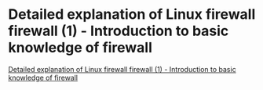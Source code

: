 # Detailed explanation of Linux firewall firewall (1) - Introduction to basic knowledge of firewall
[Detailed explanation of Linux firewall firewall (1) - Introduction to basic knowledge of firewall](https://aiwithcloud.com/2022/09/15/detailed_explanation_of_linux_firewall_firewall_1___introduction_to_basic_knowledge_of_firewall/)